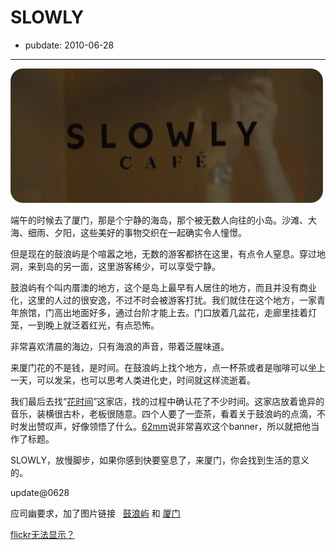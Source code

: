 # SLOWLY

- pubdate: 2010-06-28

--------------------------


[![](../../uploads/2010/06/DSC_1774111.jpg)](../../uploads/2010/06/DSC_1774111.jpg)

端午的时候去了厦门，那是个宁静的海岛，那个被无数人向往的小岛。沙滩、大海、细雨、夕阳，这些美好的事物交织在一起确实令人憧憬。

但是现在的鼓浪屿是个喧嚣之地，无数的游客都挤在这里，有点令人窒息。穿过地洞，来到岛的另一面，这里游客稀少，可以享受宁静。

鼓浪屿有个叫内厝澳的地方，这个是岛上最早有人居住的地方，而且并没有商业化，这里的人过的很安逸，不过不时会被游客打扰。我们就住在这个地方，一家青年旅馆，门高出地面好多，通过台阶才能上去。门口放着几盆花，走廊里挂着灯笼，一到晚上就泛着红光，有点恐怖。

非常喜欢清晨的海边，只有海浪的声音，带着泛腥味道。

来厦门花的不是钱，是时间。在鼓浪屿上找个地方，点一杯茶或者是咖啡可以坐上一天，可以发呆，也可以思考人类进化史，时间就这样流逝着。

我们最后去找“[花时间](http://www.onislet.com)”这家店，找的过程中确认花了不少时间。这家店放着诡异的音乐，装横很古朴，老板很随意。四个人要了一壶茶，看着关于鼓浪屿的点滴，不时发出赞叹声，好像领悟了什么。[62mm](http://www.62mm.net/)说非常喜欢这个banner，所以就把他当作了标题。

SLOWLY，放慢脚步，如果你感到快要窒息了，来厦门，你会找到生活的意义的。

update@0628

应司幽要求，加了图片链接   [鼓浪屿](http://www.flickr.com/photos/popomore/sets/72157624192520747/) 和 [厦门](http://www.flickr.com/photos/popomore/sets/72157624316672210/)

[flickr无法显示？](http://buyao.ca/8)
